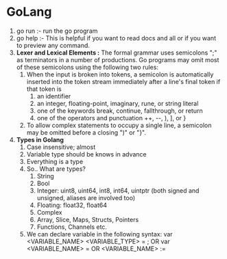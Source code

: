 # GoLang

1. go run :- run the go program
2. go help :- This is helpful if you want to read docs and all or if you want to preview any command.
3. **Lexer and Lexical Elements :** 
   The formal grammar uses semicolons ";" as terminators in a number of productions. Go programs may omit most of these semicolons using the following two rules:
      1. When the input is broken into tokens, a semicolon is automatically inserted into the token stream immediately after a line's final token if that token is 
         1. an identifier
         2. an integer, floating-point, imaginary, rune, or string literal
         3. one of the keywords break, continue, fallthrough, or return 
         4. one of the operators and punctuation ++, --, ), ], or }
      2. To allow complex statements to occupy a single line, a semicolon may be omitted before a closing ")" or "}".
4. **Types in Golang**
   1. Case insensitive; almost
   2. Variable type should be knows in advance
   3. Everything is a type
   4. So.. What are types?
      1. String
      2. Bool
      3. Integer: uint8, uint64, int8, int64, uintptr (both signed and unsigned, aliases are involved too)
      4. Floating: float32, float64
      5. Complex 
      6. Array, Slice, Maps, Structs, Pointers
      7. Functions, Channels etc.
   5. We can declare variable in the following syntax:
            var <VARIABLE_NAME> <VARIABLE_TYPE> = <VALUE>;
                        OR
            var <VARIABLE_NAME> = <VALUE>
                        OR
            <VARIABLE_NAME> := <VALUE>
   